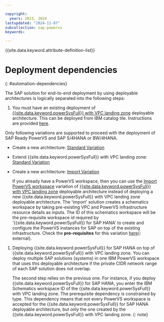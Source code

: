 ```yaml
---

copyright:
  years: 2023, 2024
lastupdated: "2024-11-07"
subcollection: sap-powervs
keywords:

---
```


{{site.data.keyword.attribute-definition-list}}

# Deployment dependencies
{: #automation-dependencies}

The SAP solution for end-to-end deployment by using deployable architectures is logically separated into the following steps:

1. You must have an existing deployment of [{{site.data.keyword.powerSysFull}}  with VPC landing zone](https://cloud.ibm.com/catalog/architecture/deploy-arch-ibm-pvs-inf-2dd486c7-b317-4aaa-907b-42671485ad96-global) deployable architecture. This can be deployed from IBM catalog tile. Instructions are provided [here](/docs/powervs-vpc?topic=powervs-vpc-automation-solution-overview).

Only following variations are supported to proceed with the deployment of SAP Ready PowerVS and SAP S/4HANA or BW/4HANA.

- Create a new architecture: [Standard Variation](/docs/powervs-vpc?topic=powervs-vpc-deploy-arch-ibm-pvs-inf-standard)
- Extend {{site.data.keyword.powerSysFull}} with VPC landing zone: [Standard Variation](/docs/powervs-vpc?topic=powervs-vpc-deploy-arch-ibm-pvs-inf-extension)
- Create a new architecture: [Import Variation](/docs/powervs-vpc?topic=powervs-vpc-power-virtual-server-with-vpc-landing-zone-as-import-deployment)

    If you already have a PowerVS workspace, then you can use the [Import PowerVS workspace](/docs/powervs-vpc?topic=powervs-vpc-automation-solution-overview#overview-powervs-workspace-import-variant) variation of [{{site.data.keyword.powerSysFull}}  with VPC landing zone](https://cloud.ibm.com/catalog/architecture/deploy-arch-ibm-pvs-inf-2dd486c7-b317-4aaa-907b-42671485ad96-global) deployable architecture instead of deploying a new {{site.data.keyword.powerSysFull}}  with VPC landing zone deployable architecture.  The 'import' solution creates a schematics workspace by taking pre-existing VPC and PowerVS infrastructure resource details as inputs. The ID of this schematics workspace will be the pre-requisite workspace id required by '{{site.data.keyword.powerSysFull}} for SAP HANA' to create and configure the PowerVS instances for SAP on top of the existing infrastructure. 
    Check the **pre-requisites** for this variation [here](https://github.com/terraform-ibm-modules/terraform-ibm-powervs-infrastructure/tree/main/solutions/import#pre-requisites){: external}.

1. Deploying {{site.data.keyword.powerSysFull}} for SAP HANA on top of {{site.data.keyword.powerSysFull}} with VPC landing zone. You can deploy multiple SAP solutions (systems) in one IBM PowerVS workspace that uses this deployable architecture if the private CIDR network range of each SAP solution does not overlap.

    The second step relies on the previous one. For instance, if you deploy {{site.data.keyword.powerSysFull}} for SAP HANA, you enter the IBM Schematics workspace ID of the {{site.data.keyword.powerSysFull}} with VPC landing zone. The prerequisite dependency is constrained by type. This dependency means that not every PowerVS workspace is accepted for the {{site.data.keyword.powerSysFull}} for SAP HANA deployable architecture, but only the one created by the {{site.data.keyword.powerSysFull}} with VPC landing zone.
    {: note}
